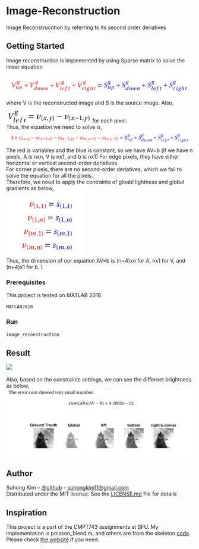# Image-Reconstruction
Image Reconstrucntion by referring to its second order deriatives

## Getting Started

Image reconstruction is implemented by using Sparse matrix to solve the linear equation\
![](./screenshots/reconst_eq1.png)\
where V is the reconstructed image and S is the source image.
Also, ![](./screenshots/reconst_grad.png) for each pixel. \
Thus, the equation we need to solve is, \
![](./screenshots/reconst_eq2.png)\
The red is variables and the blue is constant, so we have AV=b (if we have n pixels, A is nxn, V is nx1, and b is nx1) 
For edge pixels, they have either horizontal or vertical second-order deriatives. \
For corner pixels, there are no second-order deriatives, which we fail to solve the equation for all the pixels. \
Therefore, we need to apply the contraints of gloabl lightness and global gradients as below, \
![](./screenshots/reconst_four.png)\
Thus, the dimension of our equation AV=b is (n+4)xn for A, nx1 for V, and (n+4)x1 for b. \

### Prerequisites

This project is tested on MATLAB 2018

```
MATLAB2018 
```

### Run
```
image_reconstruction 
```
## Result
![](./screenshots/results1.jpg)

Also, based on the constraints settings, we can see the differnet brightness as below, 
![](./screenshots/results2.png)


## Author

Suhong Kim – [@github](https://github.com/suhongkim) – suhongkim11@gmail.com \
Distributed under the MIT license. See the [LICENSE.md](LICENSE.md) file for details

## Inspiration
This project is a part of the CMPT743 assignments at SFU. My implementation is poisson_blend.m, and others are from the skeleton [code](https://drive.google.com/file/d/1rSOQUHlr4j6_6t22hyBRFSaWaRqseNcs/view).\
Please check [the website](https://sites.google.com/site/alimahdaviamiri/teaching/cmpt-743) if you need. 


